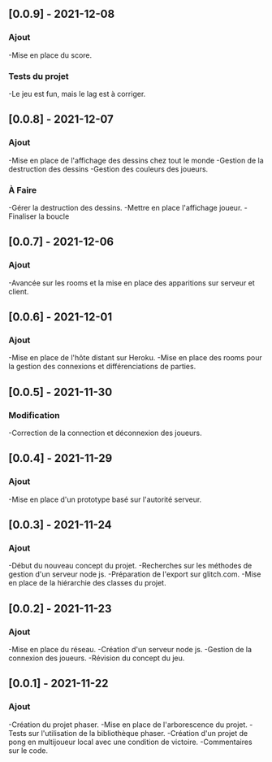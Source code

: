 ## [0.0.9] - 2021-12-08
### Ajout
-Mise en place du score.
### Tests du projet
-Le jeu est fun, mais le lag est à corriger.

## [0.0.8] - 2021-12-07
### Ajout
-Mise en place de l'affichage des dessins chez tout le monde
-Gestion de la destruction des dessins
-Gestion des couleurs des joueurs.
### À Faire
-Gérer la destruction des dessins.
-Mettre en place l'affichage joueur.
-Finaliser la boucle

## [0.0.7] - 2021-12-06
### Ajout
-Avancée sur les rooms et la mise en place des apparitions sur serveur et client.

## [0.0.6] - 2021-12-01
### Ajout
-Mise en place de l'hôte distant sur Heroku.
-Mise en place des rooms pour la gestion des connexions et différenciations de parties.

## [0.0.5] - 2021-11-30
### Modification
-Correction de la connection et déconnexion des joueurs.

## [0.0.4] - 2021-11-29
### Ajout
-Mise en place d'un prototype basé sur l'autorité serveur.

## [0.0.3] - 2021-11-24
### Ajout
-Début du nouveau concept du projet.
-Recherches sur les méthodes de gestion d'un serveur node js.
-Préparation de l'export sur glitch.com.
-Mise en place de la hiérarchie des classes du projet.

## [0.0.2] - 2021-11-23
### Ajout
-Mise en place du réseau.
-Création d'un serveur node js.
-Gestion de la connexion des joueurs.
-Révision du concept du jeu.

## [0.0.1] - 2021-11-22
### Ajout
-Création du projet phaser.
-Mise en place de l'arborescence du projet.
-Tests sur l'utilisation de la bibliothèque phaser.
-Création d'un projet de pong en multijoueur local avec une condition de victoire.
-Commentaires sur le code.